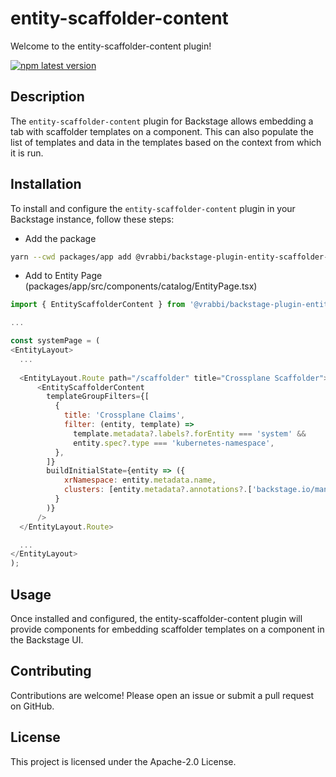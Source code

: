 # entity-scaffolder-content

Welcome to the entity-scaffolder-content plugin!

[![npm latest version](https://img.shields.io/npm/v/@vrabbi/backstage-plugin-entity-scaffolder-content/latest.svg)](https://www.npmjs.com/package/@vrabbi/backstage-plugin-entity-scaffolder-content)

## Description

The `entity-scaffolder-content` plugin for Backstage allows embedding a tab with scaffolder templates on a component. This can also populate the list of templates and data in the templates based on the context from which it is run.

## Installation

To install and configure the `entity-scaffolder-content` plugin in your Backstage instance, follow these steps:

  * Add the package
  ```bash
  yarn --cwd packages/app add @vrabbi/backstage-plugin-entity-scaffolder-content
  ```
  * Add to Entity Page (packages/app/src/components/catalog/EntityPage.tsx)
  ```javascript
  import { EntityScaffolderContent } from '@vrabbi/backstage-plugin-entity-scaffolder-content';
  
  ...

  const systemPage = (
  <EntityLayout>
    ...
    
    <EntityLayout.Route path="/scaffolder" title="Crossplane Scaffolder">
        <EntityScaffolderContent
          templateGroupFilters={[
            {
              title: 'Crossplane Claims',
              filter: (entity, template) =>
                template.metadata?.labels?.forEntity === 'system' &&
                entity.spec?.type === 'kubernetes-namespace',
            },
          ]}
          buildInitialState={entity => ({
              xrNamespace: entity.metadata.name,
              clusters: [entity.metadata?.annotations?.['backstage.io/managed-by-location']?.split(": ")[1] ?? '']
            }
          )}
        />
    </EntityLayout.Route>

    ...
  </EntityLayout>
  );

  ```

## Usage
Once installed and configured, the entity-scaffolder-content plugin will provide components for embedding scaffolder templates on a component in the Backstage UI.

## Contributing
Contributions are welcome! Please open an issue or submit a pull request on GitHub.

## License
This project is licensed under the Apache-2.0 License.